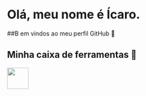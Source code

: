 # Olá, meu nome é Ícaro.
##B em vindos ao meu perfil GitHub 👋

## Minha caixa de ferramentas 🔧
<img src="https://cdn.jsdelivr.net/gh/devicons/devicon@latest/icons/java/java-original-wordmark.svg" height="50" width="50"/>




<!--
**icaroasdev/icaroasdev** is a ✨ _special_ ✨ repository because its `README.md` (this file) appears on your GitHub profile.

Here are some ideas to get you started:

- 🔭 I’m currently working on ...
- 🌱 I’m currently learning ...
- 👯 I’m looking to collaborate on ...
- 🤔 I’m looking for help with ...
- 💬 Ask me about ...
- 📫 How to reach me: ...
- 😄 Pronouns: ...
- ⚡ Fun fact: ...
-->
